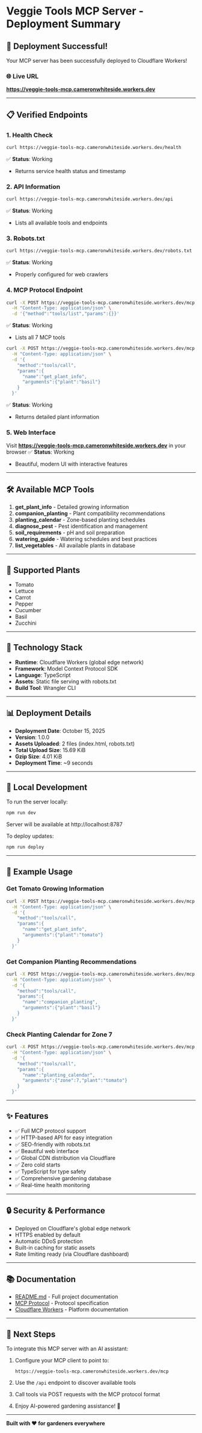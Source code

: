 # Veggie Tools MCP Server - Deployment Summary

## 🎉 Deployment Successful!

Your MCP server has been successfully deployed to Cloudflare Workers!

### 🌐 Live URL

**https://veggie-tools-mcp.cameronwhiteside.workers.dev**

---

## 📋 Verified Endpoints

### 1. Health Check

```bash
curl https://veggie-tools-mcp.cameronwhiteside.workers.dev/health
```

✅ **Status**: Working

- Returns service health status and timestamp

### 2. API Information

```bash
curl https://veggie-tools-mcp.cameronwhiteside.workers.dev/api
```

✅ **Status**: Working

- Lists all available tools and endpoints

### 3. Robots.txt

```bash
curl https://veggie-tools-mcp.cameronwhiteside.workers.dev/robots.txt
```

✅ **Status**: Working

- Properly configured for web crawlers

### 4. MCP Protocol Endpoint

```bash
curl -X POST https://veggie-tools-mcp.cameronwhiteside.workers.dev/mcp \
  -H "Content-Type: application/json" \
  -d '{"method":"tools/list","params":{}}'
```

✅ **Status**: Working

- Lists all 7 MCP tools

```bash
curl -X POST https://veggie-tools-mcp.cameronwhiteside.workers.dev/mcp \
  -H "Content-Type: application/json" \
  -d '{
    "method":"tools/call",
    "params":{
      "name":"get_plant_info",
      "arguments":{"plant":"basil"}
    }
  }'
```

✅ **Status**: Working

- Returns detailed plant information

### 5. Web Interface

Visit **https://veggie-tools-mcp.cameronwhiteside.workers.dev** in your browser
✅ **Status**: Working

- Beautiful, modern UI with interactive features

---

## 🛠️ Available MCP Tools

1. **get_plant_info** - Detailed growing information
2. **companion_planting** - Plant compatibility recommendations
3. **planting_calendar** - Zone-based planting schedules
4. **diagnose_pest** - Pest identification and management
5. **soil_requirements** - pH and soil preparation
6. **watering_guide** - Watering schedules and best practices
7. **list_vegetables** - All available plants in database

---

## 🌱 Supported Plants

- Tomato
- Lettuce
- Carrot
- Pepper
- Cucumber
- Basil
- Zucchini

---

## 🚀 Technology Stack

- **Runtime**: Cloudflare Workers (global edge network)
- **Framework**: Model Context Protocol SDK
- **Language**: TypeScript
- **Assets**: Static file serving with robots.txt
- **Build Tool**: Wrangler CLI

---

## 📊 Deployment Details

- **Deployment Date**: October 15, 2025
- **Version**: 1.0.0
- **Assets Uploaded**: 2 files (index.html, robots.txt)
- **Total Upload Size**: 15.69 KiB
- **Gzip Size**: 4.01 KiB
- **Deployment Time**: ~9 seconds

---

## 🔧 Local Development

To run the server locally:

```bash
npm run dev
```

Server will be available at http://localhost:8787

To deploy updates:

```bash
npm run deploy
```

---

## 📖 Example Usage

### Get Tomato Growing Information

```bash
curl -X POST https://veggie-tools-mcp.cameronwhiteside.workers.dev/mcp \
  -H "Content-Type: application/json" \
  -d '{
    "method":"tools/call",
    "params":{
      "name":"get_plant_info",
      "arguments":{"plant":"tomato"}
    }
  }'
```

### Get Companion Planting Recommendations

```bash
curl -X POST https://veggie-tools-mcp.cameronwhiteside.workers.dev/mcp \
  -H "Content-Type: application/json" \
  -d '{
    "method":"tools/call",
    "params":{
      "name":"companion_planting",
      "arguments":{"plant":"basil"}
    }
  }'
```

### Check Planting Calendar for Zone 7

```bash
curl -X POST https://veggie-tools-mcp.cameronwhiteside.workers.dev/mcp \
  -H "Content-Type: application/json" \
  -d '{
    "method":"tools/call",
    "params":{
      "name":"planting_calendar",
      "arguments":{"zone":7,"plant":"tomato"}
    }
  }'
```

---

## ✨ Features

- ✅ Full MCP protocol support
- ✅ HTTP-based API for easy integration
- ✅ SEO-friendly with robots.txt
- ✅ Beautiful web interface
- ✅ Global CDN distribution via Cloudflare
- ✅ Zero cold starts
- ✅ TypeScript for type safety
- ✅ Comprehensive gardening database
- ✅ Real-time health monitoring

---

## 🔒 Security & Performance

- Deployed on Cloudflare's global edge network
- HTTPS enabled by default
- Automatic DDoS protection
- Built-in caching for static assets
- Rate limiting ready (via Cloudflare dashboard)

---

## 📚 Documentation

- [README.md](./README.md) - Full project documentation
- [MCP Protocol](https://github.com/modelcontextprotocol/servers) - Protocol specification
- [Cloudflare Workers](https://developers.cloudflare.com/workers/) - Platform documentation

---

## 🎯 Next Steps

To integrate this MCP server with an AI assistant:

1. Configure your MCP client to point to:

   ```
   https://veggie-tools-mcp.cameronwhiteside.workers.dev/mcp
   ```

2. Use the `/api` endpoint to discover available tools

3. Call tools via POST requests with the MCP protocol format

4. Enjoy AI-powered gardening assistance! 🌿

---

**Built with ❤️ for gardeners everywhere**
